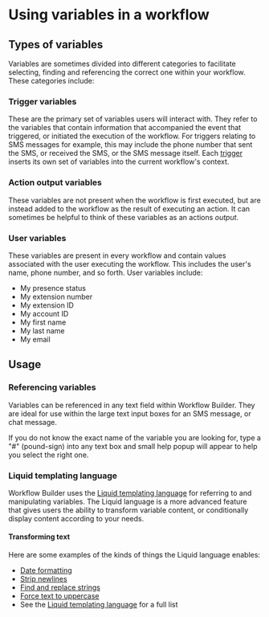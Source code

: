 # Using variables in a workflow

## Types of variables

Variables are sometimes divided into different categories to facilitate selecting, finding and referencing the correct one within your workflow. These categories include:

### Trigger variables

These are the primary set of variables users will interact with. They refer to the variables that contain information that accompanied the event that triggered, or initiated the execution of the workflow. For triggers relating to SMS messages for example, this may include the phone number that sent the SMS, or received the SMS, or the SMS message itself. Each [trigger](./triggers/index.md) inserts its own set of variables into the current workflow's context. 

### Action output variables

These variables are not present when the workflow is first executed, but are instead added to the workflow as the result of executing an action. It can sometimes be helpful to think of these variables as an actions *output*. 

### User variables

These variables are present in every workflow and contain values associated with the user executing the workflow. This includes the user's name, phone number, and so forth. User variables include:

* My presence status
* My extension number
* My extension ID
* My account ID
* My first name
* My last name
* My email

## Usage

### Referencing variables

Variables can be referenced in any text field within Workflow Builder. They are ideal for use within the large text input boxes for an SMS message, or chat message. 

If you do not know the exact name of the variable you are looking for, type a "#" (pound-sign) into any text box and small help popup will appear to help you select the right one. 

### Liquid templating language

Workflow Builder uses the [Liquid templating language](https://shopify.github.io/liquid/) for referring to and manipulating variables. The Liquid language is a more advanced feature that gives users the ability to transform variable content, or conditionally display content according to your needs. 

#### Transforming text

Here are some examples of the kinds of things the Liquid language enables:

* [Date formatting](https://shopify.github.io/liquid/filters/date/)
* [Strip newlines](https://shopify.github.io/liquid/filters/strip_newlines/)
* [Find and replace strings](https://shopify.github.io/liquid/filters/replace/)
* [Force text to uppercase](https://shopify.github.io/liquid/filters/upcase/)
* See the [Liquid templating language](https://shopify.github.io/liquid/) for a full list

<!--
#### Conditional logic using Liquid

One can also conditionally display text based on a variable's value, using simple if statements. For example:

```
{% if user.presenceStatus == "Busy" %}
  Sorry I couldn't take your call, but I am in focus mode right now. 
{% endif %}
```
-->

